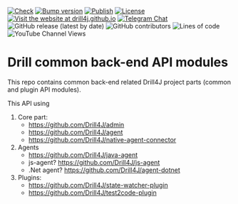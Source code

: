 [![Check](https://github.com/Drill4J/drill/actions/workflows/check.yml/badge.svg)](https://github.com/Drill4J/drill/actions/workflows/check.yml)
[![Bump version](https://github.com/Drill4J/drill/actions/workflows/bump-version.yml/badge.svg)](https://github.com/Drill4J/drill/actions/workflows/bump-version.yml)
[![Publish](https://github.com/Drill4J/drill/actions/workflows/publish.yml/badge.svg)](https://github.com/Drill4J/drill/actions/workflows/publish.yml)
[![License](https://img.shields.io/github/license/Drill4J/drill)](LICENSE)
[![Visit the website at drill4j.github.io](https://img.shields.io/badge/visit-website-green.svg?logo=firefox)](https://drill4j.github.io/)
[![Telegram Chat](https://img.shields.io/badge/Chat%20on-Telegram-brightgreen.svg)](https://t.me/drill4j)  
![GitHub release (latest by date)](https://img.shields.io/github/v/release/Drill4J/drill)
![GitHub contributors](https://img.shields.io/github/contributors/Drill4J/drill)
![Lines of code](https://img.shields.io/tokei/lines/github/Drill4J/drill)
![YouTube Channel Views](https://img.shields.io/youtube/channel/views/UCJtegUnUHr0bO6icF1CYjKw?style=social)

# Drill common back-end API modules

This repo contains common back-end related Drill4J project parts (common and plugin API modules).

This API using
1) Core part:
    - https://github.com/Drill4J/admin
    - https://github.com/Drill4J/agent
    - https://github.com/Drill4J/native-agent-connector
1) Agents
    - https://github.com/Drill4J/java-agent
    - js-agent? https://github.com/Drill4J/js-agent
    - .Net agent? https://github.com/Drill4J/agent-dotnet
1) Plugins:
    - https://github.com/Drill4J/state-watcher-plugin
    - https://github.com/Drill4J/test2code-plugin
